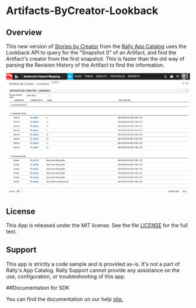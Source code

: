 Artifacts-ByCreator-Lookback
=========================

## Overview
This new version of [Stories by Creator](https://help.rallydev.com/stories-creator) from the [Rally App Catalog](https://github.com/RallyApps/app-catalog) uses the Lookback API to query for the "Snapshot 0" of an Artifact, and find the Artifact's creator from the first snapshot. This is faster than the old way of parsing the Revision History of the Artifact to find the information.

![App Screenshot](https://raw.githubusercontent.com/markwilliams970/Artifacts-ByCreator-Lookback/master/images/screenshot1.png)

## License

This App is released under the MIT license.  See the file [LICENSE](./LICENSE) for the full text.

## Support
This app is strictly a code sample and is provided as-is. It's not a part of Rally's App Catalog. Rally Support cannot provide any assistance on the use, configuration, or troubleshooting of this app.

##Documentation for SDK

You can find the documentation on our help [site.](https://help.rallydev.com/apps/2.0rc3/doc/)
